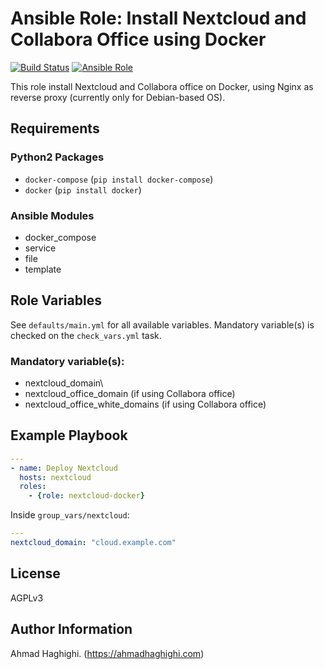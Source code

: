 Ansible Role: Install Nextcloud and Collabora Office using Docker
=========

[![Build Status][travis-build-status]][travis-tests] [![Ansible Role][ansible-role-shield]][ansible-role]

This role install Nextcloud and Collabora office on Docker, using Nginx as reverse proxy (currently only for Debian-based OS).

Requirements
------------

### Python2 Packages
* `docker-compose` (`pip install docker-compose`)  
* `docker` (`pip install docker`)  

### Ansible Modules
* docker_compose 
* service 
* file 
* template 

Role Variables
--------------

See `defaults/main.yml` for all available variables. Mandatory variable(s) is checked on the `check_vars.yml` task.

### Mandatory variable(s):
* nextcloud_domain\
* nextcloud_office_domain (if using Collabora office)
* nextcloud_office_white_domains (if using Collabora office)

Example Playbook
----------------

```yml
---
- name: Deploy Nextcloud
  hosts: nextcloud
  roles:
    - {role: nextcloud-docker} 
```

Inside `group_vars/nextcloud`:  
```yml
---
nextcloud_domain: "cloud.example.com"
```

License
-------

AGPLv3

Author Information
------------------

Ahmad Haghighi. (https://ahmadhaghighi.com)


[travis-build-status]: https://api.travis-ci.org/haghighi-ahmad/ansible-role-nextcloud-docker.svg?branch=master&style=flat-square "Travis-CI Build Status"
[travis-tests]: https://travis-ci.org/haghighi-ahmad/ansible-role-nextcloud-docker "Travis-CI Tests"
[ansible-role-shield]: https://img.shields.io/ansible/role/46602.svg?style=flat-square "Nextcloud Docker on Ansible Galaxy"
[ansible-role]: https://galaxy.ansible.com/haghighi_ahmad/nextcloud_docker "Nextcloud Docker on Ansible Galaxy"

